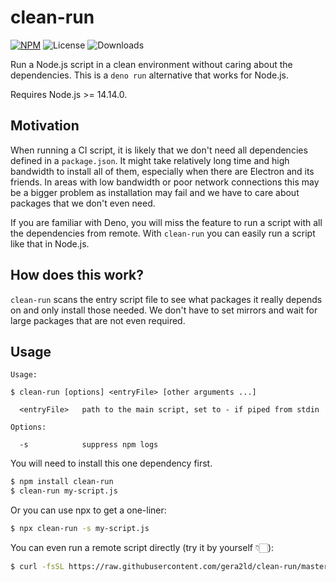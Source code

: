 # clean-run

[![NPM](https://img.shields.io/npm/v/clean-run.svg)](https://npm.im/clean-run)
![License](https://img.shields.io/npm/l/clean-run.svg)
![Downloads](https://img.shields.io/npm/dt/clean-run.svg)

Run a Node.js script in a clean environment without caring about the dependencies. This is a `deno run` alternative that works for Node.js.

Requires Node.js >= 14.14.0.

## Motivation

When running a CI script, it is likely that we don't need all dependencies defined in a `package.json`. It might take relatively long time and high bandwidth to install all of them, especially when there are Electron and its friends. In areas with low bandwidth or poor network connections this may be a bigger problem as installation may fail and we have to care about packages that we don't even need.

If you are familiar with Deno, you will miss the feature to run a script with all the dependencies from remote. With `clean-run` you can easily run a script like that in Node.js.

## How does this work?

`clean-run` scans the entry script file to see what packages it really depends on and only install those needed. We don't have to set mirrors and wait for large packages that are not even required.

## Usage


```
Usage:

$ clean-run [options] <entryFile> [other arguments ...]

  <entryFile>   path to the main script, set to - if piped from stdin

Options:

  -s            suppress npm logs
```

You will need to install this one dependency first.

```bash
$ npm install clean-run
$ clean-run my-script.js
```

Or you can use npx to get a one-liner:

```bash
$ npx clean-run -s my-script.js
```

You can even run a remote script directly (try it by yourself 👇🏻):

```bash
$ curl -fsSL https://raw.githubusercontent.com/gera2ld/clean-run/master/demos/cowsay.js | npx clean-run -s -
```
